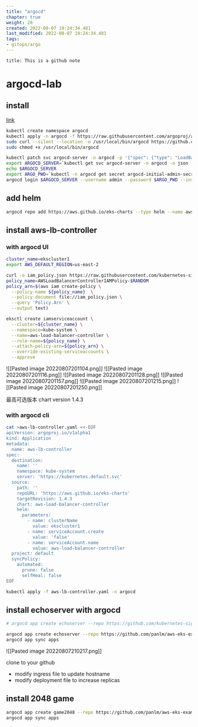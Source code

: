 ```yaml
---
title: "argocd"
chapter: true
weight: 20
created: 2022-08-07 19:24:34.481
last_modified: 2022-08-07 19:24:34.481
tags: 
- gitops/argo 
---
```


```ad-attention
title: This is a github note

```

# argocd-lab
## install
[link](https://github.com/argoproj/argo-cd)

```sh
kubectl create namespace argocd
kubectl apply -n argocd -f https://raw.githubusercontent.com/argoproj/argo-cd/v2.4.8/manifests/install.yaml
sudo curl --silent --location -o /usr/local/bin/argocd https://github.com/argoproj/argo-cd/releases/download/v2.4.8/argocd-linux-amd64
sudo chmod +x /usr/local/bin/argocd

kubectl patch svc argocd-server -n argocd -p '{"spec": {"type": "LoadBalancer"}}'
export ARGOCD_SERVER=`kubectl get svc argocd-server -n argocd -o json | jq --raw-output '.status.loadBalancer.ingress[0].hostname'`
echo $ARGOCD_SERVER
export ARGO_PWD=`kubectl -n argocd get secret argocd-initial-admin-secret -o jsonpath="{.data.password}" | base64 -d`
argocd login $ARGOCD_SERVER --username admin --password $ARGO_PWD --insecure

```

## add helm
```sh
argocd repo add https://aws.github.io/eks-charts --type helm --name aws-eks-charts --project default

```

## install aws-lb-controller
### with argocd UI
```sh
cluster_name=ekscluster1
export AWS_DEFAULT_REGION=us-east-2

curl -o iam_policy.json https://raw.githubusercontent.com/kubernetes-sigs/aws-load-balancer-controller/main/docs/install/iam_policy.json
policy_name=AWSLoadBalancerControllerIAMPolicy-$RANDOM
policy_arn=$(aws iam create-policy \
  --policy-name ${policy_name}  \
  --policy-document file://iam_policy.json \
  --query 'Policy.Arn' \
  --output text)

eksctl create iamserviceaccount \
  --cluster=${cluster_name} \
  --namespace=kube-system \
  --name=aws-load-balancer-controller \
  --role-name=${policy_name} \
  --attach-policy-arn=${policy_arn} \
  --override-existing-serviceaccounts \
  --approve

```

![[Pasted image 20220807201104.png]]
![[Pasted image 20220807201116.png]]
![[Pasted image 20220807201128.png]]
![[Pasted image 20220807201157.png]]
![[Pasted image 20220807201215.png]]
![[Pasted image 20220807201250.png]]

最高可选版本 chart version 1.4.3 

### with argocd cli
```sh
cat >aws-lb-controller.yaml <<-EOF
apiVersion: argoproj.io/v1alpha1
kind: Application
metadata:
  name: aws-lb-controller
spec:
  destination:
    name: ''
    namespace: kube-system
    server: 'https://kubernetes.default.svc'
  source:
    path: ''
    repoURL: 'https://aws.github.io/eks-charts'
    targetRevision: 1.4.3
    chart: aws-load-balancer-controller
    helm:
      parameters:
        - name: clusterName
          value: ekscluster1
        - name: serviceAccount.create
          value: 'false'
        - name: serviceAccount.name
          value: aws-load-balancer-controller
  project: default
  syncPolicy:
    automated:
      prune: false
      selfHeal: false
EOF

kubectl apply -f aws-lb-controller.yaml -n argocd

```

## install echoserver with argocd
```sh
# argocd app create echoserver --repo https://github.com/kubernetes-sigs/aws-load-balancer-controller.git --path docs/examples/echoservice --dest-server https://kubernetes.default.svc --dest-namespace echoserver

argocd app create echoserver --repo https://github.com/panlm/aws-eks-example.git --path echoserver --dest-server https://kubernetes.default.svc --dest-namespace echoserver
argocd app sync apps
```

![[Pasted image 20220807210217.png]]

clone to your github 
- modify ingress file to update hostname
- modify deployment file to increase replicas

## install 2048 game
```sh
argocd app create game2048 --repo https://github.com/panlm/aws-eks-example.git --path 2048 --dest-server https://kubernetes.default.svc --dest-namespace game2048
argocd app sync apps
```


